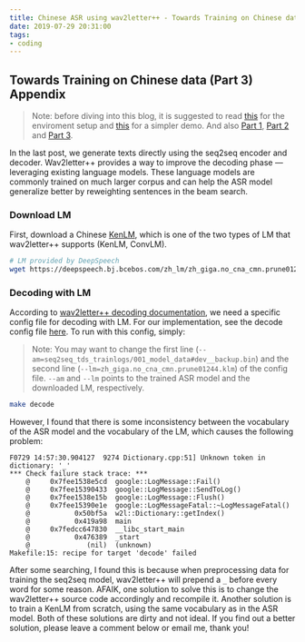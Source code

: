 ```yaml
---
title: Chinese ASR using wav2letter++ - Towards Training on Chinese data (Part 3) Appendix
date: 2019-07-29 20:31:00
tags:
- coding
---
```


<!-- toc -->

## Towards Training on Chinese data (Part 3) Appendix

> Note: before diving into this blog, it is suggested to read [this](https://qibinc.github.io/blog/2019/06/01/gsoc_singularity/) for the enviroment setup and [this](https://qibinc.github.io/blog/2019/06/10/wav2letter-english-md/) for a simpler demo. And also [Part 1](https://qibinc.github.io/blog/2019/06/17/wav2letter-md/), [Part 2](https://qibinc.github.io/blog/2019/06/24/wav2letter-md-part-2/) and [Part 3](https://qibinc.github.io/blog/2019/07/23/wav2letter-md-part-3/).

In the last post, we generate texts directly using the seq2seq encoder and decoder. Wav2letter++ provides a way to improve the decoding phase — leveraging existing language models. These language models are commonly trained on much larger corpus and can help the ASR model generalize better by reweighting sentences in the beam search.

<!-- more -->

### Download LM

First, download a Chinese [KenLM](https://kheafield.com/code/kenlm/), which is one of the two types of LM that wav2letter++ supports (KenLM, ConvLM).

```bash
# LM provided by DeepSpeech
wget https://deepspeech.bj.bcebos.com/zh_lm/zh_giga.no_cna_cmn.prune01244.klm
```

### Decoding with LM

According to [wav2letter++ decoding documentation](https://github.com/facebookresearch/wav2letter/blob/master/docs/decoder.md#seq2seq--token-lm), we need a specific config file for decoding with LM.
For our implementation, see the decode config file [here](https://github.com/qibinc/GSoC-2019-ASR-Pipeline/blob/master/aishell/decode_seq2seq_tds.cfg). To run with this config, simply:

> Note: You may want to change the first line (`--am=seq2seq_tds_trainlogs/001_model_data#dev__backup.bin`) and the second line (`--lm=zh_giga.no_cna_cmn.prune01244.klm`) of the config file. `--am` and `--lm` points to the trained ASR model and the downloaded LM, respectively.

```bash
make decode
```

However, I found that there is some inconsistency between the vocabulary of the ASR model and the vocabulary of the LM, which causes the following problem:

```
F0729 14:57:30.904127  9274 Dictionary.cpp:51] Unknown token in dictionary: '_'
*** Check failure stack trace: ***
    @     0x7fee1538e5cd  google::LogMessage::Fail()
    @     0x7fee15390433  google::LogMessage::SendToLog()
    @     0x7fee1538e15b  google::LogMessage::Flush()
    @     0x7fee15390e1e  google::LogMessageFatal::~LogMessageFatal()
    @           0x50bf5a  w2l::Dictionary::getIndex()
    @           0x419a98  main
    @     0x7fedcc647830  __libc_start_main
    @           0x476389  _start
    @              (nil)  (unknown)
Makefile:15: recipe for target 'decode' failed
```

After some searching, I found this is because when preprocessing data for training the seq2seq model, wav2letter++ will prepend a `_` before every word for some reason. AFAIK, one solution to solve this is to change the wav2letter++ source code accordingly and recompile it. Another solution is to train a KenLM from scratch, using the same vocabulary as in the ASR model. Both of these solutions are dirty and not ideal. If you find out a better solution, please leave a comment below or email me, thank you!
